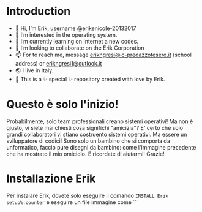 # Introduction
- 👋 Hi, I’m Erik, username @erikenicole-20132017
- 👀 I’m interested in the operating system.
- 🌱 I’m currently learning on Internet a new codes.
- 💞️ I’m looking to collaborate on the Erik Corporation
- 📫 For to reach me, message erikngresi@ic-predazzotesero.it (school address) or erikngresi1@outlook.it
- 🌏 I live in Italy.
- 🍃 This is a ✨ special ✨ repository created with love by Erik.

# Questo è solo l'inizio!
Probabilmente, solo team professionali creano sistemi operativi!
Ma non è giusto, vi siete mai chiesti cosa significhi "amicizia"?
E' certo che solo grandi collaboratori vi stiano costruento sistemi operativi.
Ma essere un sviluppatore di codici! Sono solo un bambino che
si comporta da unformatico, faccio pure disegni da bambino: 
come l'immagine precedente che ha mostrato il mio omicidio.
E ricordate di aiutarmi! Grazie!

# Installazione Erik
Per instalare Erik, dovete solo eseguire il comando `INSTALL Erik setup%:counter` e eseguire un file immagine come ``
